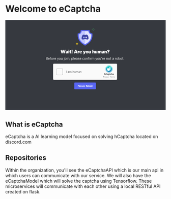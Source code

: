 # Welcome to eCaptcha
<p align="center">
  <img src="profile/tnld76wp34z71.png">
</p>

## What is eCaptcha
eCaptcha is a AI learning model focused on solving hCaptcha located on discord.com


## Repositories

Within the organization, you'll see the eCaptchaAPI which is our main api in which users can communicate with our service. 
We will also have the eCaptchaModel which will solve the captcha using Tensorflow. 
These microservices will communicate with each other using a local RESTful API created on flask.
